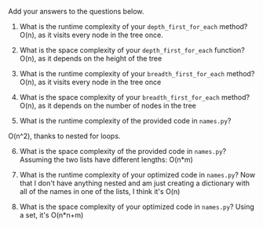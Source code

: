 Add your answers to the questions below.

1. What is the runtime complexity of your `depth_first_for_each` method? O(n), as it visits every node in the tree once.

2. What is the space complexity of your `depth_first_for_each` function? O(n), as it depends on the height of the tree

3. What is the runtime complexity of your `breadth_first_for_each` method? O(n), as it visits every node in the tree once

4. What is the space complexity of your `breadth_first_for_each` method? O(n), as it depends on the number of nodes in the tree


5. What is the runtime complexity of the provided code in `names.py`?
 <!-- duplicates = []
 for name_1 in names_1: O(n)
     for name_2 in names_2: O(n)
         if name_1 == name_2: O(1)
             duplicates.append(name_1) O(1)-->
O(n^2), thanks to nested for loops.

6. What is the space complexity of the provided code in `names.py`? Assuming the two lists have different lengths: O(n*m)

7. What is the runtime complexity of your optimized code in `names.py`?
Now that I don't have anything nested and am just creating a dictionary with all of the names in one of the lists, I think it's O(n)
8. What is the space complexity of your optimized code in `names.py`?
Using a set, it's O(n*n+m)
